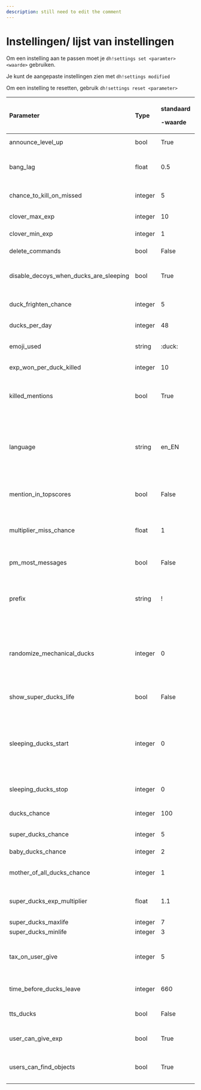 ```yaml
---
description: still need to edit the comment
---
```


# Instellingen/ lijst van instellingen

Om een instelling aan te passen moet je `dh!settings set <paramter> <waarde>` gebruiken.

Je kunt de aangepaste instellingen zien met `dh!settings modified`  

Om een instelling te resetten, gebruik `dh!settings reset <parameter>`

<table>
  <thead>
    <tr>
      <th style="text-align:left">Parameter</th>
      <th style="text-align:left">Type</th>
      <th style="text-align:left">
        <p>standaard</p>
        <p>-waarde</p>
      </th>
      <th style="text-align:left">uitleg</th>
    </tr>
  </thead>
  <tbody>
    <tr>
      <td style="text-align:left">announce_level_up</td>
      <td style="text-align:left">bool</td>
      <td style="text-align:left">True</td>
      <td style="text-align:left">Schakel het level omhoog / omlaag aankondigen aan of uit</td>
    </tr>
    <tr>
      <td style="text-align:left">bang_lag</td>
      <td style="text-align:left">float</td>
      <td style="text-align:left">0.5</td>
      <td style="text-align:left">Tijd in seconden tussen het schot van een jager en wat er gebeurt. Dit
        kan worden uitgeschakeld door het in te stellen op 0.</td>
    </tr>
    <tr>
      <td style="text-align:left">chance_to_kill_on_missed</td>
      <td style="text-align:left">integer</td>
      <td style="text-align:left">5</td>
      <td style="text-align:left">Kans in procent dat een jager iemand zal doden als hij een schot mist</td>
    </tr>
    <tr>
      <td style="text-align:left">clover_max_exp</td>
      <td style="text-align:left">integer</td>
      <td style="text-align:left">10</td>
      <td style="text-align:left">Maximale EXP bonus gegeven door een klavertje 4</td>
    </tr>
    <tr>
      <td style="text-align:left">clover_min_exp</td>
      <td style="text-align:left">integer</td>
      <td style="text-align:left">1</td>
      <td style="text-align:left">Minimale EXP bonus gegeven door een klavertje 4</td>
    </tr>
    <tr>
      <td style="text-align:left">delete_commands</td>
      <td style="text-align:left">bool</td>
      <td style="text-align:left">False</td>
      <td style="text-align:left">Anti-berichtenvloed: verwijder commandos van jagers na uitvoering</td>
    </tr>
    <tr>
      <td style="text-align:left">disable_decoys_when_ducks_are_sleeping</td>
      <td style="text-align:left">bool</td>
      <td style="text-align:left">True</td>
      <td style="text-align:left">Maak lokaas ineffectief wanneer eenden slapen (zie sleeping_ducks_start
        en sleeping_ducks_stop)</td>
    </tr>
    <tr>
      <td style="text-align:left">duck_frighten_chance</td>
      <td style="text-align:left">integer</td>
      <td style="text-align:left">5</td>
      <td style="text-align:left">Kans in procent dat een eend bang wordt en wegvliegt als een jager op
        hem schiet.</td>
    </tr>
    <tr>
      <td style="text-align:left">ducks_per_day</td>
      <td style="text-align:left">integer</td>
      <td style="text-align:left">48</td>
      <td style="text-align:left">Aantal eenden dat elke dag op een kanaal zal spawnen</td>
    </tr>
    <tr>
      <td style="text-align:left">emoji_used</td>
      <td style="text-align:left">string</td>
      <td style="text-align:left">:duck:</td>
      <td style="text-align:left">Emoji gebruikt door de bot als de emoji_ducks-instelling is ingeschakeld</td>
    </tr>
    <tr>
      <td style="text-align:left">exp_won_per_duck_killed</td>
      <td style="text-align:left">integer</td>
      <td style="text-align:left">10</td>
      <td style="text-align:left">EXP punten verdiend door een jager per gedode eend</td>
    </tr>
    <tr>
      <td style="text-align:left">killed_mentions</td>
      <td style="text-align:left">bool</td>
      <td style="text-align:left">True</td>
      <td style="text-align:left">Wissel het mensen te noemen die door andere jagers worden neergeschoten
        om. Het kan vervelend zijn, dus je kunt het hier uitschakelen.</td>
    </tr>
    <tr>
      <td style="text-align:left">language</td>
      <td style="text-align:left">string</td>
      <td style="text-align:left">en_EN</td>
      <td style="text-align:left">Taal gebruikt door de bot. Gebruik het formaat 2lettertaalcode_2LETTERLANDCODE
        (<code>fr_FR</code>, <code>hu_HU</code>, <code>en_US</code>&#x2026;). Als
        de taal niet wordt gevonden, wordt deze standaard ingesteld op Engels.
        (P.S. fr_FR is Frans, niet Fries.Fries is niet ondersteund)</td>
    </tr>
    <tr>
      <td style="text-align:left">mention_in_topscores</td>
      <td style="text-align:left">bool</td>
      <td style="text-align:left">False</td>
      <td style="text-align:left">Noem jagers in de topscores (dit verzendt GEEN meldingen). lange namen
        kunnen het scorebord breken.</td>
    </tr>
    <tr>
      <td style="text-align:left">multiplier_miss_chance</td>
      <td style="text-align:left">float</td>
      <td style="text-align:left">1</td>
      <td style="text-align:left">Verander de kans om schieten te missen. Een lagere waarde zorgt ervoor
        dat jagers minder missen, een hogere waarde zorgt ervoor dat jagers meer
        missen.</td>
    </tr>
    <tr>
      <td style="text-align:left">pm_most_messages</td>
      <td style="text-align:left">bool</td>
      <td style="text-align:left">False</td>
      <td style="text-align:left">Stuur niet-essenti&#xEB;le antwoorden per DM naar een jager (!reload,
        !shop ...)</td>
    </tr>
    <tr>
      <td style="text-align:left">prefix</td>
      <td style="text-align:left">string</td>
      <td style="text-align:left">!</td>
      <td style="text-align:left">Voorvoegsel gebruikt door de bot. Als DuckHunt-commandos conflicteren
        met een andere bot, kunt u deze hier wijzigen. Ongeacht dzal DuckHunt altijd
        reageren op het voorvoegsel dh!</td>
    </tr>
    <tr>
      <td style="text-align:left">randomize_mechanical_ducks</td>
      <td style="text-align:left">integer</td>
      <td style="text-align:left">0</td>
      <td style="text-align:left">Parameter met 3 niveaus. Als het op 0 is ingesteld, heeft een mechanische
        eend een vast gekwaak. Indien ingesteld op 1, wordt zijn kwaken willekeurig.
        Op 2 is de mechanische eend niet te onderscheiden van een normale eend.</td>
    </tr>
    <tr>
      <td style="text-align:left">show_super_ducks_life</td>
      <td style="text-align:left">bool</td>
      <td style="text-align:left">False</td>
      <td style="text-align:left">Toon het leven van supereenden wanneer ze niet worden gedood, maar wel
        zijn geraakt.</td>
    </tr>
    <tr>
      <td style="text-align:left">sleeping_ducks_start</td>
      <td style="text-align:left">integer</td>
      <td style="text-align:left">0</td>
      <td style="text-align:left">Gebruikt met sleeping_ducks_stop om een &#x200B;&#x200B;interval te defini&#xEB;ren
        met behulp van 24-uurs tijd, waar de eenden niet zullen spawnen. De ducks_per_day
        instelling wordt ALSNOG waargemaakt. Je mag alleen uren invoeren in UTC.
        Voorbeeld: <code>dh!settings set sleeping_ducks_start 22</code>
      </td>
    </tr>
    <tr>
      <td style="text-align:left">sleeping_ducks_stop</td>
      <td style="text-align:left">integer</td>
      <td style="text-align:left">0</td>
      <td style="text-align:left">Zie sleeping_ducks_start. Voorbeeld:<code>dh!settings set sleeping_ducks_stop 10</code>
      </td>
    </tr>
    <tr>
      <td style="text-align:left">ducks_chance</td>
      <td style="text-align:left">integer</td>
      <td style="text-align:left">100</td>
      <td style="text-align:left">Kans dat een eend die spawnt als normale eend. (dit is een gewogen kanssysteem).</td>
    </tr>
    <tr>
      <td style="text-align:left">super_ducks_chance</td>
      <td style="text-align:left">integer</td>
      <td style="text-align:left">5</td>
      <td style="text-align:left">Kans op een eend die spawnt als supereend</td>
    </tr>
    <tr>
      <td style="text-align:left">baby_ducks_chance</td>
      <td style="text-align:left">integer</td>
      <td style="text-align:left">2</td>
      <td style="text-align:left">Kans op een eend die spawnt als babyeend</td>
    </tr>
    <tr>
      <td style="text-align:left">mother_of_all_ducks_chance</td>
      <td style="text-align:left">integer</td>
      <td style="text-align:left">1</td>
      <td style="text-align:left">Kans op een eend die spawnt als Moeder Van Alle Eenden (genoemd als MOAD
        in spel-jargon)</td>
    </tr>
    <tr>
      <td style="text-align:left">super_ducks_exp_multiplier</td>
      <td style="text-align:left">float</td>
      <td style="text-align:left">1.1</td>
      <td style="text-align:left">Verandert de super ducks EXP variabele in de volgende formule; (vraag
        de eigenaar als je het niet snapt)</td>
    </tr>
    <tr>
      <td style="text-align:left">super_ducks_maxlife</td>
      <td style="text-align:left">integer</td>
      <td style="text-align:left">7</td>
      <td style="text-align:left">Maximale levens van een supereend</td>
    </tr>
    <tr>
      <td style="text-align:left">super_ducks_minlife</td>
      <td style="text-align:left">integer</td>
      <td style="text-align:left">3</td>
      <td style="text-align:left">Minimale levens van een supereend</td>
    </tr>
    <tr>
      <td style="text-align:left">tax_on_user_give</td>
      <td style="text-align:left">integer</td>
      <td style="text-align:left">5</td>
      <td style="text-align:left">Percentage van exp dat als belasting zal worden ge-int wanneer een speler
        send_exp gebruikt. Dit kan worden uitgeschakeld door het in te stellen
        op 0.</td>
    </tr>
    <tr>
      <td style="text-align:left">time_before_ducks_leave</td>
      <td style="text-align:left">integer</td>
      <td style="text-align:left">660</td>
      <td style="text-align:left">Tijd in seconden voordat een eend zich verveelt als hij niet wordt gedood.</td>
    </tr>
    <tr>
      <td style="text-align:left">tts_ducks</td>
      <td style="text-align:left">bool</td>
      <td style="text-align:left">False</td>
      <td style="text-align:left">Probeert /tts te gebruiken als er eenden verschijnen. Experimenteel. (DEFUNCT)</td>
    </tr>
    <tr>
      <td style="text-align:left">user_can_give_exp</td>
      <td style="text-align:left">bool</td>
      <td style="text-align:left">True</td>
      <td style="text-align:left">Sta gebruikers toe om elkaar ervaringspunten te sturen met het commando <code>dh!send_exp</code>.</td>
    </tr>
    <tr>
      <td style="text-align:left">users_can_find_objects</td>
      <td style="text-align:left">bool</td>
      <td style="text-align:left">True</td>
      <td style="text-align:left">Sta gebruikers toe objecten in struiken te vinden. Sommige objecten zijn
        afval, sommige objecten zijn behulpzaam.</td>
    </tr>
  </tbody>
</table>